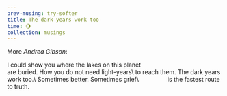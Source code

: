 ```yaml
--- 
prev-musing: try-softer
title: The dark years work too
time: 🌖
collection: musings
---
```

More <cite>Andrea Gibson</cite>:
<p class="tight-lines">
<span>I could show you where the lakes on this planet</span><br>
are buried. How you do not need light-years\
to reach them. The dark years work too.\
Sometimes better. Sometimes grief\
&nbsp;&nbsp;&nbsp;&nbsp;&nbsp;&nbsp;&nbsp;&nbsp;
&nbsp;&nbsp;&nbsp;&nbsp;&nbsp;&nbsp;
is the fastest route to truth.
</p>